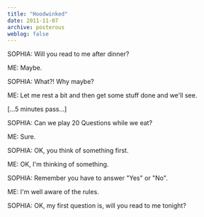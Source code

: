 ```yaml
---
title: "Hoodwinked"
date: 2011-11-07
archive: posterous
weblog: false
---
```


SOPHIA: Will you read to me after dinner?

ME: Maybe.

SOPHIA: What?! Why maybe?

ME: Let me rest a bit and then get some stuff done and we'll see.

[…5 minutes pass…]

SOPHIA: Can we play 20 Questions while we eat?

ME: Sure.

SOPHIA: OK, you think of something first.

ME: OK, I'm thinking of something.

SOPHIA: Remember you have to answer "Yes" or "No".

ME: I'm well aware of the rules.

SOPHIA: OK, my first question is, will you read to me tonight?

